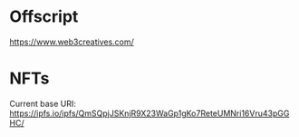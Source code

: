 # Offscript

https://www.web3creatives.com/

# NFTs

Current base URI: https://ipfs.io/ipfs/QmSQpjJSKnjR9X23WaGp1gKo7ReteUMNri16Vru43pGGHC/
